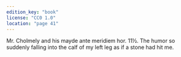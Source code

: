 ```yaml
---
edition_key: "book"
license: "CC0 1.0"
location: "page 41"
---
```

Mr. Cholmely and his
mayde ante meridiem hor. 11½. The humor so suddenly falling
into the calf of my left leg as if a stone had hit me.
